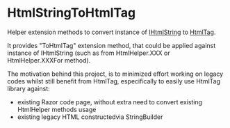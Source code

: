 # HtmlStringToHtmlTag

Helper extension methods to convert instance of [IHtmlString][1] to [HtmlTag][2].

It provides "ToHtmlTag" extension method, that could be applied against instance of IHtmlString (such as from HtmlHelper.XXX or HtmlHelper.XXXFor method).

The motivation behind this project, is to minimized effort working on legacy codes whilst still benefit from HtmlTag, especifically to easily use HtmlTag library against:

 - existing Razor code page, without extra need to convert existing HtmlHelper methods usage
 - existing legacy HTML constructedvia StringBuilder

  [1]: http://msdn.microsoft.com/en-us/library/system.web.ihtmlstring%28v=vs.110%29.aspx
  [2]: https://github.com/DarthFubuMVC/htmltags
